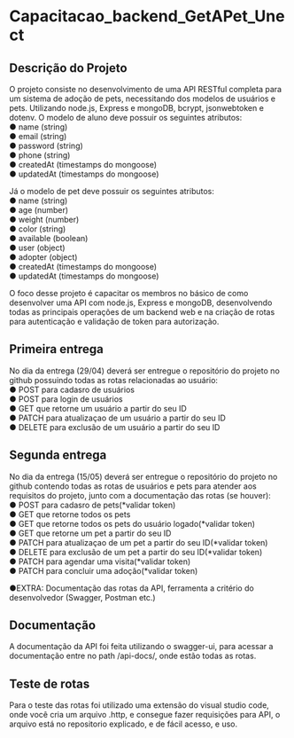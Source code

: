 # Capacitacao_backend_GetAPet_Unect

## Descrição do Projeto

O projeto consiste no desenvolvimento de uma API RESTful completa para um sistema de
adoção de pets, necessitando dos modelos de usuários e pets. Utilizando node.js, Express e mongoDB, bcrypt, jsonwebtoken e dotenv. 
O modelo de aluno deve possuir os seguintes atributos:<br>
● name (string)<br>
● email (string)<br>
● password (string)<br>
● phone (string)<br>
● createdAt (timestamps do mongoose)<br>
● updatedAt (timestamps do mongoose)<br>

Já o modelo de pet deve possuir os seguintes atributos:<br>
● name (string)<br>
● age (number)<br>
● weight (number)<br>
● color (string)<br>
● available (boolean)<br>
● user (object)<br>
● adopter (object)<br>
● createdAt (timestamps do mongoose)<br>
● updatedAt (timestamps do mongoose)<br>

O foco desse projeto é capacitar os membros no básico de como desenvolver uma API com
node.js, Express e mongoDB, desenvolvendo todas as principais operações de um backend
web e na criação de rotas para autenticação e validação de token para autorização.<br>


## Primeira entrega

No dia da entrega (29/04) deverá ser entregue o repositório do projeto no github possuindo todas as rotas relacionadas
ao usuário:<br>
● POST para cadasro de usuários<br>
● POST para login de usuários<br>
● GET que retorne um usuário a partir do seu ID<br>
● PATCH para atualizaçao de um usuário a partir do seu ID<br>
● DELETE para exclusão de um usuário a partir do seu ID<br>


## Segunda entrega

No dia da entrega (15/05) deverá ser entregue o repositório do projeto no github contendo todas as
rotas de usuários e pets para atender aos requisitos do projeto, junto com a documentação das
rotas (se houver):<br>
● POST para cadasro de pets(*validar token)<br>
● GET que retorne todos os pets<br>
● GET que retorne todos os pets do usuário logado(*validar token)<br>
● GET que retorne um pet a partir do seu ID<br>
● PATCH para atualizaçao de um pet a partir do seu ID(*validar token)<br>
● DELETE para exclusão de um pet a partir do seu ID(*validar token)<br>
● PATCH para agendar uma visita(*validar token)<br>
● PATCH para concluir uma adoção(*validar token)<br>

●EXTRA: Documentação das rotas da API, ferramenta a critério do desenvolvedor
(Swagger, Postman etc.)

## Documentação

A documentação da API foi feita utilizando o swagger-ui, para acessar a documentação entre no path /api-docs/, onde estão todas as rotas.

## Teste de rotas

Para o teste das rotas foi utilizado uma extensão do visual studio code, onde você cria um arquivo .http, e consegue fazer requisições para API, o arquivo está no repositorio explicado, e de fácil acesso, e uso.
